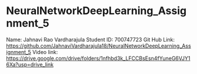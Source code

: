 # NeuralNetworkDeepLearning_Assignment_5
Name: Jahnavi Rao Vardharajula 
Student ID: 700747723
Git Hub Link: https://github.com/JahnaviVardharajula18/NeuralNetworkDeepLearning_Assignment_5
Video link: https://drive.google.com/drive/folders/1nfhbd3k_LFCCBsEsn4fYuneG6VJY16Xa?usp=drive_link

